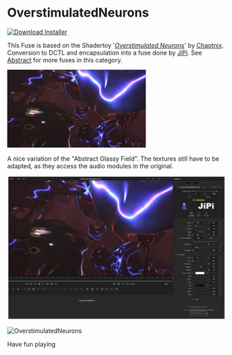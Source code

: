 # OverstimulatedNeurons
<a href="OverstimulatedNeurons-Installer.lua" download><img alt="Download Installer" src="https://img.shields.io/static/v1?label=Download&message=OverstimulatedNeurons-Installer.lua&color=blue" /></a>

This Fuse is based on the Shadertoy '_[Overstimulated Neurons](https://www.shadertoy.com/view/NdlSD8)_' by [Chaotnix](https://www.shadertoy.com/user/Chaotnix). Conversion to DCTL and encapsulation into a fuse done by [JiPi](../../Site/Profiles/JiPi.md). See [Abstract](README.md) for more fuses in this category.

[![OverstimulatedNeurons Thumbnail](OverstimulatedNeurons.png)](https://www.shadertoy.com/view/NdlSD8 "View on Shadertoy.com")



<!-- +++ DO NOT REMOVE THIS COMMENT +++ DO NOT ADD OR EDIT ANY TEXT BEFORE THIS LINE +++ IT WOULD BE A REALLY BAD IDEA +++ -->

A nice variation of the "Abstract Glassy Field". The textures still have to be adapted, as they access the audio modules in the original.

[![OverstimulatedNeurons](OverstimulatedNeurons_screenshot.png)](OverstimulatedNeurons.fuse)


![OverstimulatedNeurons](https://user-images.githubusercontent.com/78935215/115569787-d91ce400-a2bd-11eb-97f9-c2b9b346f39f.gif)


Have fun playing

<!-- +++ DO NOT REMOVE THIS COMMENT +++ DO NOT EDIT ANY TEXT THAT COMES AFTER THIS LINE +++ TRUST ME: JUST DON'T DO IT +++ -->

